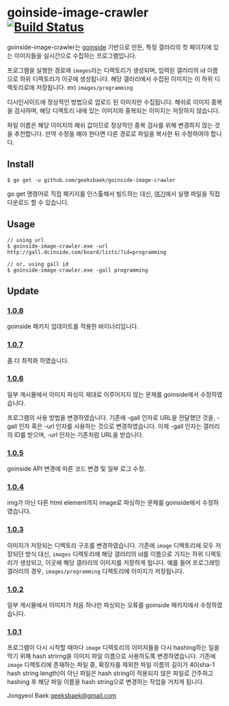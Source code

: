 # goinside-image-crawler [![Build Status](https://travis-ci.org/geeksbaek/goinside-image-crawler.svg?branch=master)](https://travis-ci.org/geeksbaek/goinside-image-crawler)

goinside-image-crawler는 [goinside](https://github.com/geeksbaek/goinside) 기반으로 만든, 특정 갤러리의 첫 페이지에 있는 이미지들을 실시간으로 수집하는 프로그램입니다.

프로그램을 실행한 경로에 `images`라는 디렉토리가 생성되며, 입력된 갤러리의 id 이름으로 하위 디렉토리가 이곳에 생성됩니다. 해당 갤러리에서 수집된 이미지는 이 하위 디렉토리로에 저장됩니다. ex) `images/programming`

디시인사이드에 정상적인 방법으로 업로드 된 이미지만 수집됩니다. 해쉬로 이미지 중복을 검사하며, 해당 디렉토리 내에 있는 이미지와 중복되는 이미지는 저장하지 않습니다. 

파일 이름은 해당 이미지의 해쉬 값이므로 정상적인 중복 검사를 위해 변경하지 않는 것을 추천합니다. 만약 수정을 해야 한다면 다른 경로로 파일을 복사한 뒤 수정하여야 합니다.

## Install
```
$ go get -u github.com/geeksbaek/goinside-image-crawler
```
go get 명령어로 직접 패키지를 인스톨해서 빌드하는 대신, [여기](https://github.com/geeksbaek/goinside-image-crawler/releases)에서 실행 파일을 직접 다운로드 할 수 있습니다.

## Usage
```
// using url
$ goinside-image-crawler.exe -url http://gall.dcinside.com/board/lists/?id=programming

// or, using gall id
$ goinside-image-crawler.exe -gall programming
```

## Update

### [1.0.8](https://github.com/geeksbaek/goinside-image-crawler/releases/tag/1.0.8)
goinside 패키지 업데이트를 적용한 바이너리입니다.

### [1.0.7](https://github.com/geeksbaek/goinside-image-crawler/releases/tag/1.0.7)
좀 더 최적화 하였습니다.

### [1.0.6](https://github.com/geeksbaek/goinside-image-crawler/releases/tag/1.0.6)
일부 게시물에서 이미지 파싱이 제대로 이루어지지 않는 문제를 goinside에서 수정하였습니다. 

프로그램의 사용 방법을 변경하였습니다. 기존에 -gall 인자로 URL을 전달했던 것을, -gall 인자 혹은 -url 인자를 사용하는 것으로 변경하였습니다. 이제 -gall 인자는 갤러리의 ID를 받으며, -url 인자는 기존처럼 URL을 받습니다.

### [1.0.5](https://github.com/geeksbaek/goinside-image-crawler/releases/tag/1.0.5)
goinside API 변경에 따른 코드 변경 및 일부 로그 수정.

### [1.0.4](https://github.com/geeksbaek/goinside-image-crawler/releases/tag/1.0.4)
img가 아닌 다른 html element까지 image로 파싱하는 문제를 goinside에서 수정하였습니다.

### [1.0.3](https://github.com/geeksbaek/goinside-image-crawler/releases/tag/1.0.3)
이미지가 저장되는 디렉토리 구조를 변경하였습니다. 기존에 `image` 디렉토리에 모두 저장되던 방식 대신, `images` 디렉토리에 해당 갤러리의 id를 이름으로 가지는 하위 디렉토리가 생성되고, 이곳에 해당 갤러리의 이미지를 저장하게 됩니다. 예를 들어 프로그래밍 갤러리의 경우, `images/programming` 디렉토리에 이미지가 저장됩니다.

### [1.0.2](https://github.com/geeksbaek/goinside-image-crawler/releases/tag/1.0.2)
일부 게시물에서 이미지가 처음 하나만 파싱되는 오류를 goinside 패키지에서 수정하였습니다. 

### [1.0.1](https://github.com/geeksbaek/goinside-image-crawler/releases/tag/1.0.1)
프로그램이 다시 시작할 때마다 `image` 디렉토리의 이미지들을 다시 hashing하는 일을 막기 위해 hash strirng을 이미지 파일 이름으로 사용하도록 변경하였습니다. 기존에 `image` 디렉토리에 존재하는 파일 중, 확장자를 제외한 파일 이름의 길이가 40(sha-1 hash string length)이 아닌 파일은 hash string이 적용되지 않은 파일로 간주하고 hashing 후 해당 파일 이름을 hash string으로 변경하는 작업을 거치게 됩니다.

Jongyeol Baek <geeksbaek@gmail.com>
